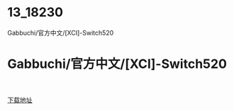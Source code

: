 # 13_18230
Gabbuchi/官方中文/[XCI]-Switch520
# Gabbuchi/官方中文/[XCI]-Switch520
 <br/></br>
[下载地址](https://www.switch520.cc/article/18230 "下载地址")
<br/></br>

